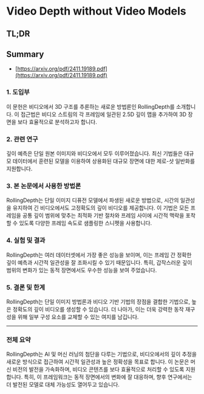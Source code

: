 # Video Depth without Video Models
## TL;DR
## Summary
- [https://arxiv.org/pdf/2411.19189.pdf](https://arxiv.org/pdf/2411.19189.pdf)

### 1. 도입부
이 문헌은 비디오에서 3D 구조를 추론하는 새로운 방법론인 RollingDepth를 소개합니다. 이 접근법은 비디오 스트림의 각 프레임에 일관된 2.5D 깊이 맵을 추가하여 3D 장면을 보다 효율적으로 분석하고자 합니다.

### 2. 관련 연구
깊이 예측은 단일 원본 이미지와 비디오에서 모두 이루어졌습니다. 최신 기법들은 대규모 데이터에서 훈련된 모델을 이용하여 상용화된 대규모 장면에 대한 제로-샷 일반화를 지원합니다.

### 3. 본 논문에서 사용한 방법론
RollingDepth는 단일 이미지 디퓨전 모델에서 파생된 새로운 방법으로, 시간의 일관성을 유지하여 긴 비디오에서도 고정확도의 깊이 비디오를 제공합니다. 이 기법은 모든 프레임을 공통 깊이 범위에 맞추는 최적화 기반 절차와 프레임 사이에 시간적 맥락을 포착할 수 있도록 다양한 프레임 속도로 샘플링한 스니펫을 사용합니다.

### 4. 실험 및 결과
RollingDepth는 여러 데이터셋에서 가장 좋은 성능을 보이며, 이는 프레임 간 정확한 깊이 예측과 시간적 일관성을 잘 조화시킬 수 있기 때문입니다. 특히, 갑작스러운 깊이 범위의 변화가 있는 동적 장면에서도 우수한 성능을 보여 주었습니다.

### 5. 결론 및 한계
RollingDepth는 단일 이미지 방법론과 비디오 기반 기법의 장점을 결합한 기법으로, 높은 정확도의 깊이 비디오를 생성할 수 있습니다. 더 나아가, 이는 더욱 강력한 동작 재구성을 위해 일부 구성 요소를 교체할 수 있는 여지를 남깁니다.

---

### 전체 요약
RollingDepth는 AI 및 머신 러닝의 첨단을 다루는 기법으로, 비디오에서의 깊이 추정을 새로운 방식으로 접근하여 시간적 일관성과 높은 정확성을 목표로 합니다. 이 논문은 머신 비전의 발전을 가속화하며, 비디오 콘텐츠를 보다 효율적으로 처리할 수 있도록 지원합니다. 특히, 이 프레임워크는 동적 장면에서의 변화에 잘 대응하며, 향후 연구에서는 더 발전된 모델로 대체 가능성도 열어두고 있습니다.